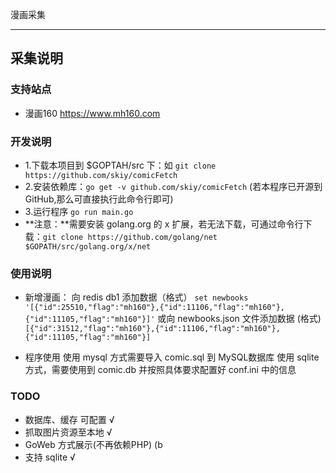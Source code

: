 漫画采集

------
## 采集说明
### 支持站点
- 漫画160 https://www.mh160.com

### 开发说明
- 1.下载本项目到 $GOPTAH/src 下：如 ```git clone https://github.com/skiy/comicFetch```
- 2.安装依赖库：```go get -v github.com/skiy/comicFetch``` (若本程序已开源到GitHub,那么可直接执行此命令行即可)
- 3.运行程序 ```go run main.go```
- **注意：**需要安装 golang.org 的 x 扩展，若无法下载，可通过命令行下载：```git clone https://github.com/golang/net  $GOPATH/src/golang.org/x/net```

### 使用说明
- 新增漫画：
向 redis db1 添加数据（格式） ```set newbooks '[{"id":25510,"flag":"mh160"},{"id":11106,"flag":"mh160"},{"id":11105,"flag":"mh160"}]'```
或向 newbooks.json 文件添加数据 (格式) ```[{"id":31512,"flag":"mh160"},{"id":11106,"flag":"mh160"},{"id":11105,"flag":"mh160"}]```

- 程序使用
使用 mysql 方式需要导入 comic.sql 到 MySQL数据库
使用 sqlite 方式，需要使用到 comic.db
并按照具体要求配置好 conf.ini 中的信息

### TODO
- 数据库、缓存 可配置 √
- 抓取图片资源至本地 √
- GoWeb 方式展示(不再依赖PHP) (b
- 支持 sqlite √
